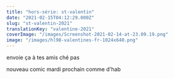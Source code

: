 ```yaml
---
title: "hors-série: st-valentin"
date: "2021-02-15T04:12:29.000Z"
slug: "st-valentin-2021"
translationKey: "valentine-2021"
coverImage: "/images/Screenshot-2021-02-14-at-23.09.19.png"
image: "/images/hl98-valentines-fr-1024x640.png"
---
```


envoie ça à tes amis ché pas

nouveau comic mardi prochain comme d'hab
